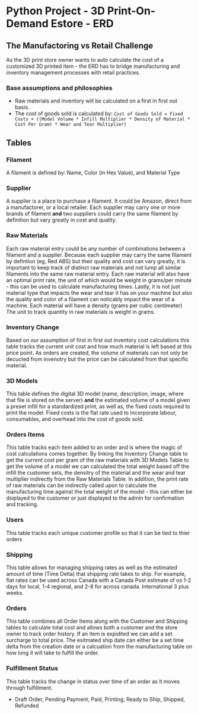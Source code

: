 # Python Project - 3D Print-On-Demand Estore - ERD

## The Manufactoring vs Retail Challenge

As the 3D print store owner wants to auto calculate the cost of a customized 3D printed item - the ERD has to bridge manufacturing and inventory management processes with retail practices.

### Base assumptions and philosophies

- Raw materials and inventory will be calculated on a first in first out basis.
- The cost of goods sold is calculated by:
  `Cost of Goods Sold = Fixed Costs + ((Model Volume * Infill Multiplier * Density of Material * Cost Per Gram) * Wear and Tear Multiplier)`

## Tables

### Filament
A filament is defined by: Name, Color (in Hex Value), and Material Type

### Supplier
A supplier is a place to purchase a filament. It could be Amazon, direct from a manufactorer, or a local retailer. Each supplier may carry one or more brands of filament **and** two suppliers could carry the same filament by definition but vary greatly in cost and quality.

### Raw Materials
Each raw material entry could be any number of combinations between a filament and a supplier. Because each supplier may carry the same filament by defintion (eg, Red ABS) but their quality and cost can vary greatly, it is important to keep track of distinct raw materials and not lump all similar filaments into the same raw material entry. Each raw material will also have an optimal print rate, the unit of which would be weight in grams/per minute - this can be used to calculate manufacturing times. Lastly, it is not just material type that impacts the wear and tear it has on your machine but also the quality and color of a filament can noticably impact the wear of a machine. Each material will have a density (grams per cubic centimeter) The unit to track quantity in raw materials is weight in grams.

### Inventory Change 
Based on our assumption of first in first out inventory cost calculations this table tracks the current unit cost and how much material is left based at this price point. As orders are created, the volume of materials can not only be decucted from invenotry but the price can be calculated from that specific material.

### 3D Models
This table defines the digital 3D model (name, description, image, where that file is stored on the server) **and** the estimated volume of a model given a preset infill for a standardized print, as well as, the fixed costs required to print the model. Fixed costs is the flat rate used to incorporate labour, consumables, and overhead into the cost of goods sold.

### Orders Items
This table tracks each item added to an order and is where the magic of cost calculations comes together. By linking the Inventory Change table to get the current cost per gram of the raw materials with 3D Models Table to get the volume of a model we can calculated the total weight based off the infill the customer sets, the densitry of the material and the wear and tear multiplier indirectly from the Raw Materials Table. In addition, the print rate of raw materials can be indirectly called upon to calculate the manufacturing time against the total weight of the model - this can either be dsiplayed to the customer or just displayed to the admin for confirmation and tracking.

### Users
This table tracks each unique customer profile so that it can be tied to thier orders

### Shipping
This table allows for managing shipping rates as well as the estimated amount of time (Time Delta) that shipping rate takes to ship. For example, flat rates can be used across Canada with a Canada Post estimate of os 1-2 days for local, 1-4 regional, and 2-8 for across canada. International 3 plus weeks.

### Orders
This table combines all Order Items along with the Customer and Shipping tables to calculate total cost and allows both a customer and the store owner to track order history. If an item is expidited we can add a set surcharge to total price. The esitmated ship date can either be a set time delta from the creation date or a calcuation from the manufacturing table on how long it will take to fulfill the order.

### Fulfillment Status
This table tracks the change in status over time of an order as it moves through fulfillment.
- Draft Order, Pending Payment, Paid, Printing, Ready to Ship, Shipped, Refunded
